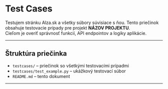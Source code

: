 # Test Cases

Testujem stránku Alza.sk a všetky súbory súvisiace s ňou.
Tento priečinok obsahuje testovacie prípady pre projekt **NÁZOV PROJEKTU**.  
Cieľom je overiť správnosť funkcií, API  endpointov a logiky aplikácie.

---

## Štruktúra priečinka
- `testcases/` – priečinok so všetkými testovacími prípadmi  
- `testcases/test_example.py` – ukážkový testovací súbor  
- `README.md` – tento dokument

---




